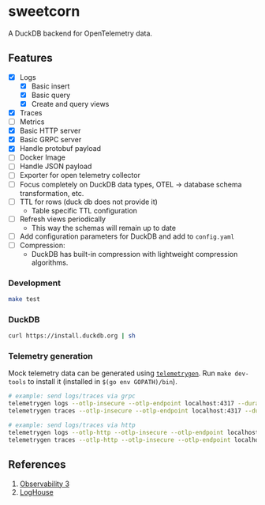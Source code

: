 # sweetcorn

A DuckDB backend for OpenTelemetry data.

## Features

- [x] Logs
  - [x] Basic insert
  - [x] Basic query
  - [x] Create and query views
- [x] Traces
- [ ] Metrics
- [x] Basic HTTP server
- [x] Basic GRPC server
- [x] Handle protobuf payload
- [ ] Docker Image
- [ ] Handle JSON payload
- [ ] Exporter for open telemetry collector
- [ ] Focus completely on DuckDB data types, OTEL -> database schema transformation, etc.
- [ ] TTL for rows (duck db does not provide it)
  - Table specific TTL configuration
- [ ] Refresh views periodically
  - This way the schemas will remain up to date
- [ ] Add configuration parameters for DuckDB and add to `config.yaml`
- [ ] Compression:
  - DuckDB has built-in compression with lightweight compression algorithms.

### Development

```bash
make test
```

### DuckDB

```bash
curl https://install.duckdb.org | sh
```

### Telemetry generation

Mock telemetry data can be generated using [`telemetrygen`](github.com/opentelemetry-collector-contrib/cmd/telemetrygen@latest).
Run `make dev-tools` to install it (installed in `$(go env GOPATH)/bin`).

```bash
# example: send logs/traces via grpc
telemetrygen logs --otlp-insecure --otlp-endpoint localhost:4317 --duration 5s
telemetrygen traces --otlp-insecure --otlp-endpoint localhost:4317 --duration 5s

# example: send logs/traces via http
telemetrygen logs --otlp-http --otlp-insecure --otlp-endpoint localhost:4318 --duration 5s
telemetrygen traces --otlp-http --otlp-insecure --otlp-endpoint localhost:4318 --duration 5s
```

## References

1. [Observability 3](https://charity.wtf/2025/03/24/another-observability-3-0-appears-on-the-horizon/)
2. [LogHouse](https://clickhouse.com/blog/building-a-logging-platform-with-clickhouse-and-saving-millions-over-datadog#schema)
